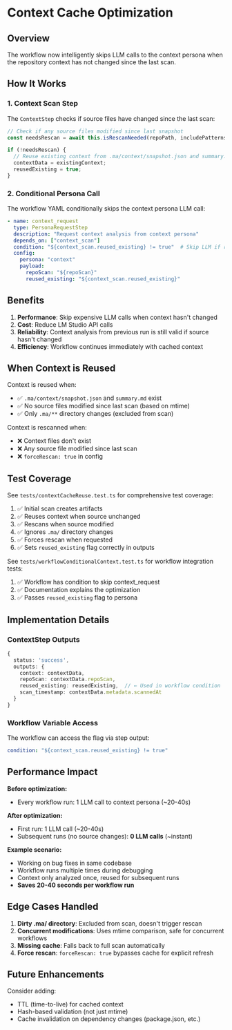 # Context Cache Optimization

## Overview
The workflow now intelligently skips LLM calls to the context persona when the repository context has not changed since the last scan.

## How It Works

### 1. Context Scan Step
The `ContextStep` checks if source files have changed since the last scan:

```typescript
// Check if any source files modified since last snapshot
const needsRescan = await this.isRescanNeeded(repoPath, includePatterns, excludePatterns);

if (!needsRescan) {
  // Reuse existing context from .ma/context/snapshot.json and summary.md
  contextData = existingContext;
  reusedExisting = true;
}
```

### 2. Conditional Persona Call
The workflow YAML conditionally skips the context persona LLM call:

```yaml
- name: context_request
  type: PersonaRequestStep
  description: "Request context analysis from context persona"
  depends_on: ["context_scan"]
  condition: "${context_scan.reused_existing} != true"  # Skip LLM if reusing cache
  config:
    persona: "context"
    payload:
      repoScan: "${repoScan}"
      reused_existing: "${context_scan.reused_existing}"
```

## Benefits

1. **Performance**: Skip expensive LLM calls when context hasn't changed
2. **Cost**: Reduce LM Studio API calls
3. **Reliability**: Context analysis from previous run is still valid if source hasn't changed
4. **Efficiency**: Workflow continues immediately with cached context

## When Context is Reused

Context is reused when:
- ✅ `.ma/context/snapshot.json` and `summary.md` exist
- ✅ No source files modified since last scan (based on mtime)
- ✅ Only `.ma/**` directory changes (excluded from scan)

Context is rescanned when:
- ❌ Context files don't exist
- ❌ Any source file modified since last scan
- ❌ `forceRescan: true` in config

## Test Coverage

See `tests/contextCacheReuse.test.ts` for comprehensive test coverage:

1. ✅ Initial scan creates artifacts
2. ✅ Reuses context when source unchanged
3. ✅ Rescans when source modified
4. ✅ Ignores `.ma/` directory changes
5. ✅ Forces rescan when requested
6. ✅ Sets `reused_existing` flag correctly in outputs

See `tests/workflowConditionalContext.test.ts` for workflow integration tests:

1. ✅ Workflow has condition to skip context_request
2. ✅ Documentation explains the optimization
3. ✅ Passes `reused_existing` flag to persona

## Implementation Details

### ContextStep Outputs
```typescript
{
  status: 'success',
  outputs: {
    context: contextData,
    repoScan: contextData.repoScan,
    reused_existing: reusedExisting,  // ← Used in workflow condition
    scan_timestamp: contextData.metadata.scannedAt
  }
}
```

### Workflow Variable Access
The workflow can access the flag via step output:
```yaml
condition: "${context_scan.reused_existing} != true"
```

## Performance Impact

**Before optimization:**
- Every workflow run: 1 LLM call to context persona (~20-40s)

**After optimization:**
- First run: 1 LLM call (~20-40s)
- Subsequent runs (no source changes): **0 LLM calls** (~instant)

**Example scenario:**
- Working on bug fixes in same codebase
- Workflow runs multiple times during debugging
- Context only analyzed once, reused for subsequent runs
- **Saves 20-40 seconds per workflow run**

## Edge Cases Handled

1. **Dirty .ma/ directory**: Excluded from scan, doesn't trigger rescan
2. **Concurrent modifications**: Uses mtime comparison, safe for concurrent workflows
3. **Missing cache**: Falls back to full scan automatically
4. **Force rescan**: `forceRescan: true` bypasses cache for explicit refresh

## Future Enhancements

Consider adding:
- TTL (time-to-live) for cached context
- Hash-based validation (not just mtime)
- Cache invalidation on dependency changes (package.json, etc.)
